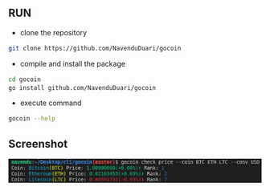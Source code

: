 ## RUN

* clone the repository
```bash
git clone https://github.com/NavenduDuari/gocoin
```

* compile and install the package
```bash
cd gocoin
go install github.com/NavenduDuari/gocoin
```

* execute command
```bash
gocoin --help
```

## Screenshot
![ex1](./ex1.png)